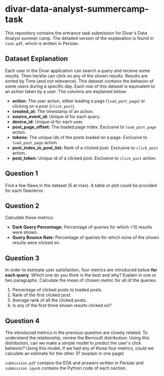 # divar-data-analyst-summercamp-task
This repository contains the entrance task submission for Divar's Data Analyst summer camp. The detailed version of the explanation is found in `task.pdf`, which is written in Persian.

## Dataset Explanation
Each user in the Divar application can search a query and receive some results. Then he/she can click on any of the shown results. Results are sorted by Time (and not relevance). This dataset contains the behavior of some users during a specific day. Each row of this dataset is equivalent to an action taken by a user. The columns are explained below:
- **action:** The user action, either loading a page (`load_post_page`) or clicking on a post (`click_post`).
- **created_at:** The timestamp of an action.
- **source_event_id:** Unique id for each query.
- **device_id:** Unique id for each user.
- **post_page_offset:** The loaded page index. Exclusive to `load_post_page` action.
- **tokens:** The unique ids of the posts loaded on a page. Exclusive to `load_post_page` action.
- **post_index_in_post_list:** Rank of a clicked post. Exclusive to `click_post` action.
- **post_token:** Unique id of a clicked post. Exclusive to `click_post` action.

## Question 1
Find a few flaws in the dataset (5 at max). A table or plot could be provided for each flaw/error.

## Question 2
Calculate these metrics:
- **Dark Query Percentage:** Percentage of queries for which <10 results were shown.
- **Query Bounce Rate:** Percentage of queries for which none of the shown results were clicked on.

## Question 3
In order to estimate user satisfaction, four metrics are introduced below **for each query**. Which one do you think is the best and why? Explain in one or two paragraphs. Calculate the mean of chosen metric for all of the queries.
1. Percentage of clicked posts to loaded posts.
2. Rank of the first clicked post.
3. Average rank of all the clicked posts.
4. Is any of the first three shown results clicked on?

## Question 4
The introduced metrics in the previous question are closely related. To understand the relationship, review the Bernoulli distribution. Using this distribution, can we make a simple model to predict the user's click behavior? Using this model, if we had any of those four metrics, could we calculate an estimate for the other 3? (explain in one page)

`submission.pdf` contains the EDA and answers written in Persian and `submission.ipynb` contains the Python code of each section.
